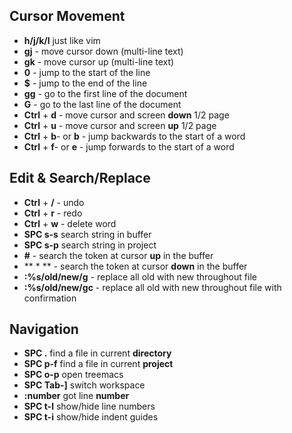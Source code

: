 ## Cursor Movement
* **h/j/k/l** just like vim
* **gj** - move cursor down (multi-line text)
* **gk** - move cursor up (multi-line text)
* **0** - jump to the start of the line
* **$** - jump to the end of the line
* **gg** - go to the first line of the document
* **G** - go to the last line of the document
* **Ctrl** + **d** - move cursor and screen **down** 1/2 page
* **Ctrl** + **u** - move cursor and screen **up** 1/2 page
* **Ctrl** + **b**- or **b** - jump backwards to the start of a word
* **Ctrl** + **f**- or **e** - jump forwards to the start of a word

## Edit & Search/Replace
* **Ctrl** + **/** - undo
* **Ctrl** + **r** - redo
* **Ctrl** + **w** - delete word
* **SPC s-s** search string in buffer
* **SPC s-p** search string in project
* **#** - search the token at cursor **up** in the buffer
* ** * ** - search the token at cursor **down** in the buffer
* **:%s/old/new/g** - replace all old with new throughout file
* **:%s/old/new/gc** - replace all old with new throughout file with confirmation

## Navigation
* **SPC .** find a file in current **directory**
* **SPC p-f** find a file in current **project**
* **SPC o-p** open treemacs
* **SPC Tab-]** switch workspace
* **:number** got line **number**
* **SPC t-l** show/hide line numbers
* **SPC t-i** show/hide indent guides
